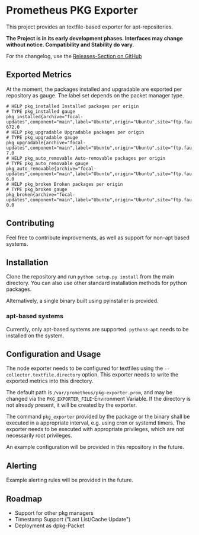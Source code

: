 # Prometheus PKG Exporter

This project provides an textfile-based exporter for apt-repositories. 

**The Project is in its early development phases. Interfaces may change without notice. Compatibility and Stability do vary.**

For the changelog, use the [Releases-Section on GitHub](https://github.com/margau/pkg-exporter/releases/)

## Exported Metrics

At the moment, the packages installed and upgradable are exported per repository as gauge. The label set depends on the packet manager type.

```
# HELP pkg_installed Installed packages per origin
# TYPE pkg_installed gauge
pkg_installed{archive="focal-updates",component="main",label="Ubuntu",origin="Ubuntu",site="ftp.fau.de",trusted="True"} 672.0
# HELP pkg_upgradable Upgradable packages per origin
# TYPE pkg_upgradable gauge
pkg_upgradable{archive="focal-updates",component="main",label="Ubuntu",origin="Ubuntu",site="ftp.fau.de",trusted="True"} 7.0
# HELP pkg_auto_removable Auto-removable packages per origin
# TYPE pkg_auto_removable gauge
pkg_auto_removable{archive="focal-updates",component="main",label="Ubuntu",origin="Ubuntu",site="ftp.fau.de",trusted="True"} 6.0
# HELP pkg_broken Broken packages per origin
# TYPE pkg_broken gauge
pkg_broken{archive="focal-updates",component="main",label="Ubuntu",origin="Ubuntu",site="ftp.fau.de",trusted="True"} 0.0

```

## Contributing

Feel free to contribute improvements, as well as support for non-apt based systems.

## Installation

Clone the repository and run `python setup.py install` from the main directory.
You can also use other standard installation methods for python packages.

Alternatively, a single binary built using pyinstaller is provided.

### apt-based systems

Currently, only apt-based systems are supported. `python3-apt` needs to be installed on the system.

## Configuration and Usage

The node exporter needs to be configured for textfiles using the `--collector.textfile.directory` option. This exporter needs to write the exported metrics into this directory. 

The default path is `/var/prometheus/pkg-exporter.prom`, and may be changed via the `PKG_EXPORTER_FILE`-Environment Variable.
If the directory is not already present, it will be created by the exporter.

The command `pkg_exporter` provided by the package or the binary shall be executed in a appropriate interval, e.g. using cron or systemd timers.
The exporter needs to be executed with appropriate privileges, which are not necessarily root privileges.

An example configuration will be provided in this repository in the future.

## Alerting

Example alerting rules will be provided in the future.

## Roadmap

- Support for other pkg managers
- Timestamp Support ("Last List/Cache Update")
- Deployment as dpkg-Packet